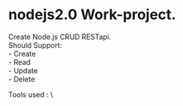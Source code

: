 # nodejs2.0 Work-project.

Create Node.js CRUD RESTapi. \
  Should Support: \
    - Create \
    - Read \
    - Update \
    - Delete 

Tools used : \
